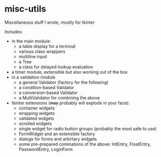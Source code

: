 # misc-utils
Miscellaneous stuff I wrote, mostly for tkinter

Includes:

- in the main module:
  - a table display for a terminal
  - various class wrappers
  - multiline input
  - a Tree
  - a class for delayed lookup evaluation
- a timer module, extensible but also working out of the box
- in a validation module
  - a general Validator (factory for the following)
  - a condition-based Validator
  - a conversion-based Validator
  - a MultiValidator for combining the above
- tkinter extensions (<del>may</del> probably will explode in your face):
  - container widgets
  - wrapping widgets
  - validated widgets
  - scrolled widgets
  - single widget for radio button groups (probably the most safe to use)
  - FormWidget and an extensible factory
  - dialogs for forms and arbirtary widgets
  - some pre-prepared cominations of the above: IntEntry, FloatEntry, PasswordEntry, LoginForm
